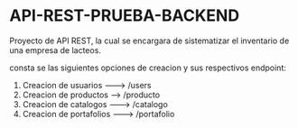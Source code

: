 # API-REST-PRUEBA-BACKEND

Proyecto de API REST, la cual se encargara de sistematizar el inventario de una empresa de lacteos.

consta se las siguientes opciones de creacion y sus respectivos endpoint:

1. Creacion de usuarios --->   /users
2. Creacion de productos -->   /producto
3. Creacion de catalogos ---> /catalogo
4. Creacion de portafolios ---> /portafolio




 
